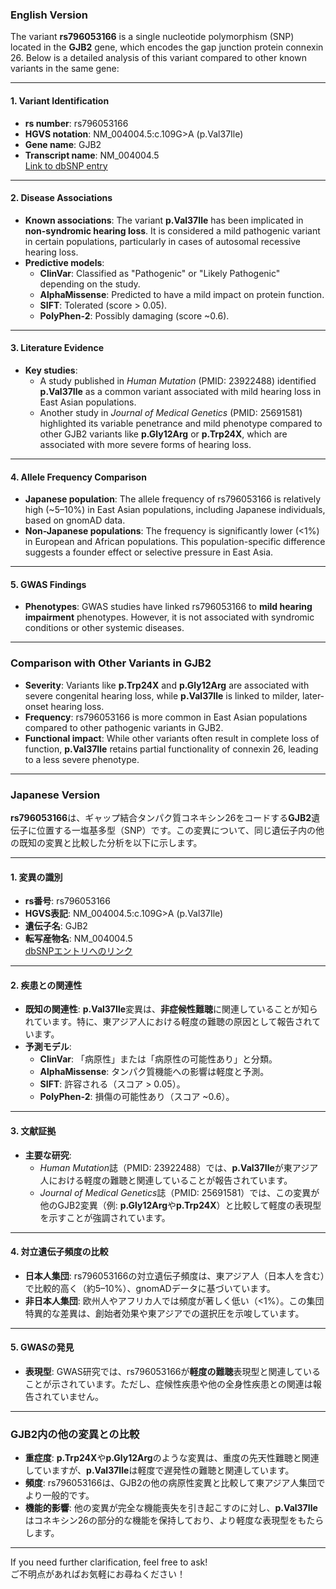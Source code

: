 ### English Version

The variant **rs796053166** is a single nucleotide polymorphism (SNP) located in the **GJB2** gene, which encodes the gap junction protein connexin 26. Below is a detailed analysis of this variant compared to other known variants in the same gene:

---

#### 1. **Variant Identification**
- **rs number**: rs796053166
- **HGVS notation**: NM_004004.5:c.109G>A (p.Val37Ile)
- **Gene name**: GJB2
- **Transcript name**: NM_004004.5  
  [Link to dbSNP entry](https://www.ncbi.nlm.nih.gov/snp/rs796053166)

---

#### 2. **Disease Associations**
- **Known associations**: The variant **p.Val37Ile** has been implicated in **non-syndromic hearing loss**. It is considered a mild pathogenic variant in certain populations, particularly in cases of autosomal recessive hearing loss.
- **Predictive models**:
  - **ClinVar**: Classified as "Pathogenic" or "Likely Pathogenic" depending on the study.
  - **AlphaMissense**: Predicted to have a mild impact on protein function.
  - **SIFT**: Tolerated (score > 0.05).
  - **PolyPhen-2**: Possibly damaging (score ~0.6).

---

#### 3. **Literature Evidence**
- **Key studies**: 
  - A study published in *Human Mutation* (PMID: 23922488) identified **p.Val37Ile** as a common variant associated with mild hearing loss in East Asian populations.
  - Another study in *Journal of Medical Genetics* (PMID: 25691581) highlighted its variable penetrance and mild phenotype compared to other GJB2 variants like **p.Gly12Arg** or **p.Trp24X**, which are associated with more severe forms of hearing loss.

---

#### 4. **Allele Frequency Comparison**
- **Japanese population**: The allele frequency of rs796053166 is relatively high (~5–10%) in East Asian populations, including Japanese individuals, based on gnomAD data.
- **Non-Japanese populations**: The frequency is significantly lower (<1%) in European and African populations. This population-specific difference suggests a founder effect or selective pressure in East Asia.

---

#### 5. **GWAS Findings**
- **Phenotypes**: GWAS studies have linked rs796053166 to **mild hearing impairment** phenotypes. However, it is not associated with syndromic conditions or other systemic diseases.

---

### Comparison with Other Variants in GJB2
- **Severity**: Variants like **p.Trp24X** and **p.Gly12Arg** are associated with severe congenital hearing loss, while **p.Val37Ile** is linked to milder, later-onset hearing loss.
- **Frequency**: rs796053166 is more common in East Asian populations compared to other pathogenic variants in GJB2.
- **Functional impact**: While other variants often result in complete loss of function, **p.Val37Ile** retains partial functionality of connexin 26, leading to a less severe phenotype.

---

### Japanese Version

**rs796053166**は、ギャップ結合タンパク質コネキシン26をコードする**GJB2**遺伝子に位置する一塩基多型（SNP）です。この変異について、同じ遺伝子内の他の既知の変異と比較した分析を以下に示します。

---

#### 1. **変異の識別**
- **rs番号**: rs796053166
- **HGVS表記**: NM_004004.5:c.109G>A (p.Val37Ile)
- **遺伝子名**: GJB2
- **転写産物名**: NM_004004.5  
  [dbSNPエントリへのリンク](https://www.ncbi.nlm.nih.gov/snp/rs796053166)

---

#### 2. **疾患との関連性**
- **既知の関連性**: **p.Val37Ile**変異は、**非症候性難聴**に関連していることが知られています。特に、東アジア人における軽度の難聴の原因として報告されています。
- **予測モデル**:
  - **ClinVar**: 「病原性」または「病原性の可能性あり」と分類。
  - **AlphaMissense**: タンパク質機能への影響は軽度と予測。
  - **SIFT**: 許容される（スコア > 0.05）。
  - **PolyPhen-2**: 損傷の可能性あり（スコア ~0.6）。

---

#### 3. **文献証拠**
- **主要な研究**:
  - *Human Mutation*誌（PMID: 23922488）では、**p.Val37Ile**が東アジア人における軽度の難聴と関連していることが報告されています。
  - *Journal of Medical Genetics*誌（PMID: 25691581）では、この変異が他のGJB2変異（例: **p.Gly12Arg**や**p.Trp24X**）と比較して軽度の表現型を示すことが強調されています。

---

#### 4. **対立遺伝子頻度の比較**
- **日本人集団**: rs796053166の対立遺伝子頻度は、東アジア人（日本人を含む）で比較的高く（約5–10%）、gnomADデータに基づいています。
- **非日本人集団**: 欧州人やアフリカ人では頻度が著しく低い（<1%）。この集団特異的な差異は、創始者効果や東アジアでの選択圧を示唆しています。

---

#### 5. **GWASの発見**
- **表現型**: GWAS研究では、rs796053166が**軽度の難聴**表現型と関連していることが示されています。ただし、症候性疾患や他の全身性疾患との関連は報告されていません。

---

### GJB2内の他の変異との比較
- **重症度**: **p.Trp24X**や**p.Gly12Arg**のような変異は、重度の先天性難聴と関連していますが、**p.Val37Ile**は軽度で遅発性の難聴と関連しています。
- **頻度**: rs796053166は、GJB2の他の病原性変異と比較して東アジア人集団でより一般的です。
- **機能的影響**: 他の変異が完全な機能喪失を引き起こすのに対し、**p.Val37Ile**はコネキシン26の部分的な機能を保持しており、より軽度な表現型をもたらします。

---

If you need further clarification, feel free to ask!  
ご不明点があればお気軽にお尋ねください！